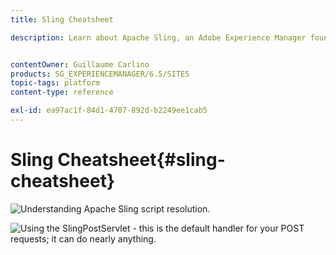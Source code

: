 ```yaml
---
title: Sling Cheatsheet

description: Learn about Apache Sling, an Adobe Experience Manager foundational technology, using this reference diagram.


contentOwner: Guillaume Carlino
products: SG_EXPERIENCEMANAGER/6.5/SITES
topic-tags: platform
content-type: reference

exl-id: ea97ac1f-84d1-4707-892d-b2249ee1cab5
---
```

# Sling Cheatsheet{#sling-cheatsheet}

![Understanding Apache Sling script resolution.](assets/sling-cheatsheet-01.png)  

![Using the SlingPostServlet - this is the default handler for your POST requests; it can do nearly anything.](assets/sling-cheatsheet-02.png)
